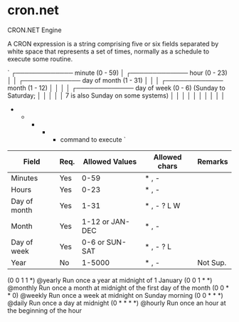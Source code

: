 # cron.net
CRON.NET Engine


A CRON expression is a string comprising five or six fields separated by white space that represents a set of times, normally as a schedule to execute some routine.

`
 ┌───────────── minute (0 - 59)
 │ ┌───────────── hour (0 - 23)
 │ │ ┌───────────── day of month (1 - 31)
 │ │ │ ┌───────────── month (1 - 12)
 │ │ │ │ ┌───────────── day of week (0 - 6) (Sunday to Saturday;
 │ │ │ │ │                                       7 is also Sunday on some systems)
 │ │ │ │ │
 │ │ │ │ │
 * * * * *  command to execute
`

| Field          | Req. | Allowed Values  | Allowed chars | Remarks  |
|----------------|------|-----------------|---------------|----------|
| Minutes        | Yes  | 0-59	          | * , -         |          |
| Hours          | Yes  | 0-23            | * , -         |          |
| Day of month   | Yes  | 1-31            | * , - ? L W   |          |
| Month          | Yes  | 1-12 or JAN-DEC | * , -         |          |
| Day of week    | Yes  | 0-6 or SUN-SAT  | * , - ? L     |          |
| Year           | No   | 1-5000          | * , -         | Not Sup. |

(0 0 1 1 *)	@yearly		Run once a year at midnight of 1 January
(0 0 1 * *)	@monthly	Run once a month at midnight of the first day of the month
(0 0 * * 0)	@weekly		Run once a week at midnight on Sunday morning
(0 0 * * *)	@daily		Run once a day at midnight
(0 * * * *) @hourly		Run once an hour at the beginning of the hour

